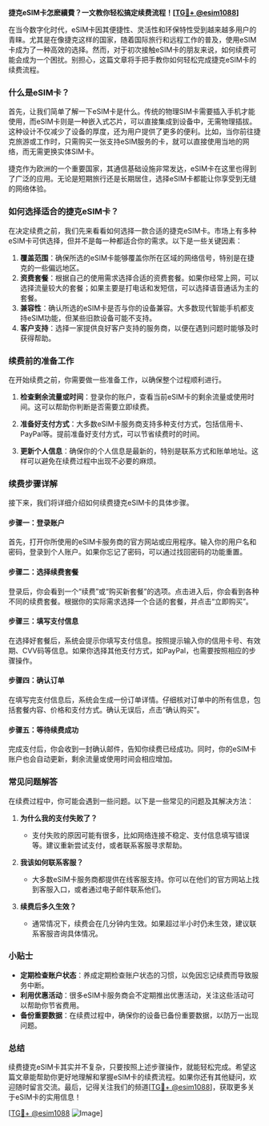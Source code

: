 **捷克eSIM卡怎麽續費？一文教你轻松搞定续费流程！[[TG💪+ @esim1088](https://t.me/s/esim1088)]**

在当今数字化时代，eSIM卡因其便捷性、灵活性和环保特性受到越来越多用户的青睐。尤其是在像捷克这样的国家，随着国际旅行和远程工作的普及，使用eSIM卡成为了一种高效的选择。然而，对于初次接触eSIM卡的朋友来说，如何续费可能会成为一个困扰。别担心，这篇文章将手把手教你如何轻松完成捷克eSIM卡的续费流程。

### 什么是eSIM卡？

首先，让我们简单了解一下eSIM卡是什么。传统的物理SIM卡需要插入手机才能使用，而eSIM卡则是一种嵌入式芯片，可以直接集成到设备中，无需物理插拔。这种设计不仅减少了设备的厚度，还为用户提供了更多的便利。比如，当你前往捷克旅游或工作时，只需购买一张支持eSIM服务的卡，就可以直接使用当地的网络，而无需更换实体SIM卡。

捷克作为欧洲的一个重要国家，其通信基础设施非常发达，eSIM卡在这里也得到了广泛的应用。无论是短期旅行还是长期居住，选择eSIM卡都能让你享受到无缝的网络体验。

### 如何选择适合的捷克eSIM卡？

在决定续费之前，我们先来看看如何选择一款合适的捷克eSIM卡。市场上有多种eSIM卡可供选择，但并不是每一种都适合你的需求。以下是一些关键因素：

1. **覆盖范围**：确保所选的eSIM卡能够覆盖你所在区域的网络信号，特别是在捷克的一些偏远地区。
2. **资费套餐**：根据自己的使用需求选择合适的资费套餐。如果你经常上网，可以选择流量较大的套餐；如果主要是打电话和发短信，可以选择语音通话为主的套餐。
3. **兼容性**：确认所选的eSIM卡是否与你的设备兼容。大多数现代智能手机都支持eSIM功能，但某些旧款设备可能不支持。
4. **客户支持**：选择一家提供良好客户支持的服务商，以便在遇到问题时能够及时获得帮助。

### 续费前的准备工作

在开始续费之前，你需要做一些准备工作，以确保整个过程顺利进行。

1. **检查剩余流量或时间**：登录你的账户，查看当前eSIM卡的剩余流量或使用时间。这可以帮助你判断是否需要立即续费。
   
2. **准备好支付方式**：大多数eSIM卡服务商支持多种支付方式，包括信用卡、PayPal等。提前准备好支付方式，可以节省续费时的时间。

3. **更新个人信息**：确保你的个人信息是最新的，特别是联系方式和账单地址。这样可以避免在续费过程中出现不必要的麻烦。

### 续费步骤详解

接下来，我们将详细介绍如何续费捷克eSIM卡的具体步骤。

#### 步骤一：登录账户

首先，打开你所使用的eSIM卡服务商的官方网站或应用程序。输入你的用户名和密码，登录到个人账户。如果你忘记了密码，可以通过找回密码的功能重置。

#### 步骤二：选择续费套餐

登录后，你会看到一个“续费”或“购买新套餐”的选项。点击进入后，你会看到各种不同的续费套餐。根据你的实际需求选择一个合适的套餐，并点击“立即购买”。

#### 步骤三：填写支付信息

在选择好套餐后，系统会提示你填写支付信息。按照提示输入你的信用卡号、有效期、CVV码等信息。如果你选择其他支付方式，如PayPal，也需要按照相应的步骤操作。

#### 步骤四：确认订单

在填写完支付信息后，系统会生成一份订单详情。仔细核对订单中的所有信息，包括套餐内容、价格和支付方式。确认无误后，点击“确认购买”。

#### 步骤五：等待续费成功

完成支付后，你会收到一封确认邮件，告知你续费已经成功。同时，你的eSIM卡账户也会自动更新，剩余流量或使用时间会相应增加。

### 常见问题解答

在续费过程中，你可能会遇到一些问题。以下是一些常见的问题及其解决方法：

1. **为什么我的支付失败了？**
   - 支付失败的原因可能有很多，比如网络连接不稳定、支付信息填写错误等。建议重新尝试支付，或者联系客服寻求帮助。

2. **我该如何联系客服？**
   - 大多数eSIM卡服务商都提供在线客服支持。你可以在他们的官方网站上找到客服入口，或者通过电子邮件联系他们。

3. **续费后多久生效？**
   - 通常情况下，续费会在几分钟内生效。如果超过半小时仍未生效，建议联系客服咨询具体情况。

### 小贴士

- **定期检查账户状态**：养成定期检查账户状态的习惯，以免因忘记续费而导致服务中断。
- **利用优惠活动**：很多eSIM卡服务商会不定期推出优惠活动，关注这些活动可以帮助你节省费用。
- **备份重要数据**：在续费过程中，确保你的设备已备份重要数据，以防万一出现问题。

### 总结

续费捷克eSIM卡其实并不复杂，只要按照上述步骤操作，就能轻松完成。希望这篇文章能帮助你更好地理解和掌握eSIM卡的续费流程。如果你还有其他疑问，欢迎随时留言交流。最后，记得关注我们的频道[[TG💪+ @esim1088](https://t.me/s/esim1088)]，获取更多关于eSIM卡的实用信息！

[[TG💪+ @esim1088](https://t.me/s/esim1088) ![Image](https://i.postimg.cc/4NQfJmqS/Snipaste-2025-05-13-00-14-12.png)]